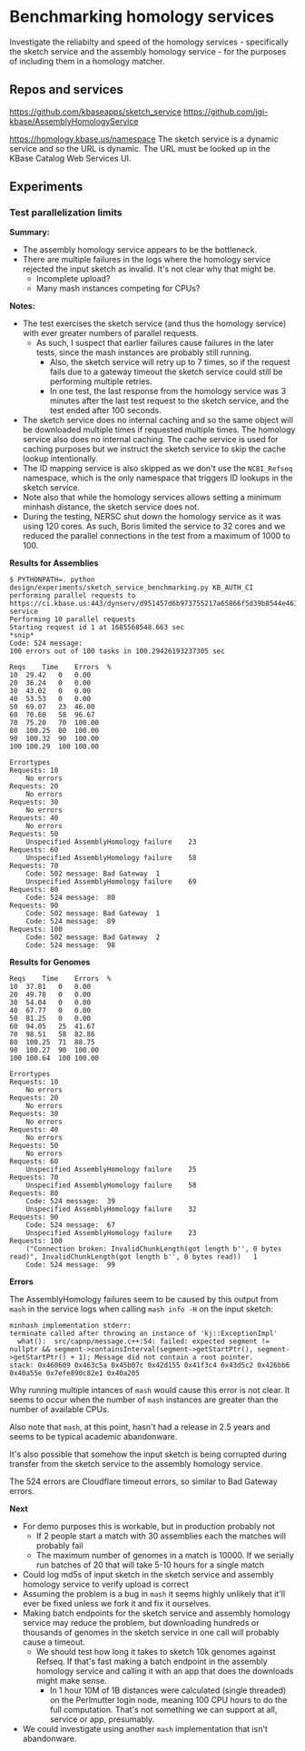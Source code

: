# Benchmarking homology services

Investigate the reliabilty and speed of the homology services - specifically the sketch
service and the assembly homology service - for the purposes of including them in a homology
matcher.

## Repos and services

https://github.com/kbaseapps/sketch_service
https://github.com/jgi-kbase/AssemblyHomologyService

https://homology.kbase.us/namespace
The sketch service is a dynamic service and so the URL is dynamic. The URL must be looked up
in the KBase Catalog Web Services UI.

## Experiments

### Test parallelization limits

**Summary:**
* The assembly homology service appears to be the bottleneck. 
* There are multiple failures in the logs where the homology service rejected the input sketch
  as invalid. It's not clear why that might be.
  * Incomplete upload?
  * Many mash instances competing for CPUs?

**Notes:**
* The test exercises the sketch service (and thus the homology service) with ever greater
  numbers of parallel requests.
  * As such, I suspect that earlier failures cause failures in the later tests, since the mash
    instances are probably still running.
    * Also, the sketch service will retry up to 7 times, so if the request fails due to a
      gateway timeout the sketch service could still be performing multiple retries.
    * In one test, the last response from the homology service was 3 minutes after the last
      test request to the sketch service, and the test ended after 100 seconds.
* The sketch service does no internal caching and so the same object will be downloaded
  multiple times if requested multiple times. The homology service also does no internal caching.
  The cache service is used for caching purposes but we instruct the sketch service to skip
  the cache lookup intentionally.
* The ID mapping service is also skipped as we don't use the `NCBI_Refseq` namespace, which is
  the only namespace that triggers ID lookups in the sketch service.
* Note also that while the homology services allows setting a minimum minhash distance, the sketch
  service does not.
* During the testing, NERSC shut down the homology service as it was using 120 cores. As
  such, Boris limited the service to 32 cores and we reduced the parallel connections in the test
  from a maximum of 1000 to 100.

**Results for Assemblies**
```
$ PYTHONPATH=. python design/experiments/sketch_service_benchmarking.py KB_AUTH_CI
performing parallel requests to https://ci.kbase.us:443/dynserv/d951457d6b973755217a65866f5d39b8544e4632.sketch-service
Performing 10 parallel requests
Starting request id 1 at 1685568548.663 sec
*snip*
Code: 524 message: 
100 errors out of 100 tasks in 100.29426193237305 sec

Reqs	Time	Errors	%
10	29.42	0	0.00
20	36.24	0	0.00
30	43.02	0	0.00
40	53.53	0	0.00
50	69.07	23	46.00
60	70.60	58	96.67
70	75.20	70	100.00
80	100.25	80	100.00
90	100.32	90	100.00
100	100.29	100	100.00

Errortypes
Requests: 10
	No errors
Requests: 20
	No errors
Requests: 30
	No errors
Requests: 40
	No errors
Requests: 50
	Unspecified AssemblyHomology failure	23
Requests: 60
	Unspecified AssemblyHomology failure	58
Requests: 70
	Code: 502 message: Bad Gateway	1
	Unspecified AssemblyHomology failure	69
Requests: 80
	Code: 524 message: 	80
Requests: 90
	Code: 502 message: Bad Gateway	1
	Code: 524 message: 	89
Requests: 100
	Code: 502 message: Bad Gateway	2
	Code: 524 message: 	98
```

**Results for Genomes**
```
Reqs	Time	Errors	%
10	37.81	0	0.00
20	49.78	0	0.00
30	54.04	0	0.00
40	67.77	0	0.00
50	81.25	0	0.00
60	94.05	25	41.67
70	98.51	58	82.86
80	100.25	71	88.75
90	100.27	90	100.00
100	100.64	100	100.00

Errortypes
Requests: 10
	No errors
Requests: 20
	No errors
Requests: 30
	No errors
Requests: 40
	No errors
Requests: 50
	No errors
Requests: 60
	Unspecified AssemblyHomology failure	25
Requests: 70
	Unspecified AssemblyHomology failure	58
Requests: 80
	Code: 524 message: 	39
	Unspecified AssemblyHomology failure	32
Requests: 90
	Code: 524 message: 	67
	Unspecified AssemblyHomology failure	23
Requests: 100
	("Connection broken: InvalidChunkLength(got length b'', 0 bytes read)", InvalidChunkLength(got length b'', 0 bytes read))	1
	Code: 524 message: 	99
```

**Errors**

The AssemblyHomology failures seem to be caused by this output from `mash` in the service logs
when calling `mash info -H` on the input sketch:
```
minhash implementation stderr:
terminate called after throwing an instance of 'kj::ExceptionImpl'
  what():  src/capnp/message.c++:54: failed: expected segment != nullptr && segment->containsInterval(segment->getStartPtr(), segment->getStartPtr() + 1); Message did not contain a root pointer.
stack: 0x460609 0x463c5a 0x45b07c 0x42d155 0x41f3c4 0x43d5c2 0x426bb6 0x40a55e 0x7efe890c82e1 0x40a205
```

Why running multiple intances of `mash` would cause this error is not clear. It seems to occur
when the number of `mash` instances are greater than the number of available CPUs.

Also note that `mash`, at this point, hasn't had a release in 2.5 years and seems to be typical
academic abandonware.

It's also possible that somehow the input sketch is being corrupted during transfer from the
sketch service to the assembly homology service.

The 524 errors are Cloudflare timeout errors, so similar to Bad Gateway errors.

**Next**

* For demo purposes this is workable, but in production probably not
  * If 2 people start a match with 30 assemblies each the matches will probably fail
  * The maximum number of genomes in a match is 10000. If we serially run batches of 20 that will
    take 5-10 hours for a single match
* Could log md5s of input sketch in the sketch service and assembly homology service to verify
  upload is correct
* Assuming the problem is a bug in `mash` it seems highly unlikely that it'll ever be fixed
  unless we fork it and fix it ourselves.
* Making batch endpoints for the sketch service and assembly homology service may reduce the
  problem, but downloading hundreds or thousands of genomes in the sketch service in one call
  will probably cause a timeout.
  * We should test how long it takes to sketch 10k genomes against Refseq. If that's fast
    making a batch endpoint in the assembly homology service and calling it with an app that does
    the downloads might make sense.
    * In 1 hour 10M of 1B distances were calculated (single threaded) on the Perlmutter login node,
      meaning 100 CPU hours to do the full computation. That's not something we can support
      at all, service or app, presumably.
* We could investigate using another `mash` implementation that isn't abandonware.




